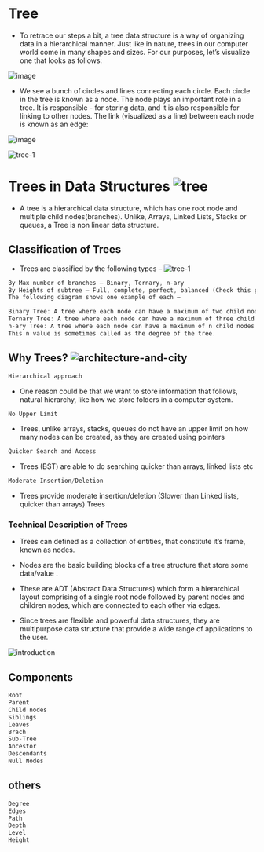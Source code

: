 # Tree

- To retrace our steps a bit, a tree data structure is a way of organizing data in a hierarchical manner. Just like in nature, trees in our computer world come in 
 many shapes and sizes. For our purposes, let’s visualize one that looks as follows:

![image](https://github.com/user-attachments/assets/a8b1207d-c663-4e72-887c-402a6fd0a99c)


- We see a bunch of circles and lines connecting each circle. Each circle in the tree is known as a node. The node plays an important role in a tree. It is 
 responsible - for storing data, and it is also responsible for linking to other nodes. The link (visualized as a line) between each node is known as an edge:

![image](https://github.com/user-attachments/assets/37747cea-6871-40d6-91a7-cb535a2c20a6)


![tree-1](https://github.com/user-attachments/assets/cd422347-6d1c-4ec7-96bf-f902f62fbd85)

# Trees in Data Structures     ![tree](https://github.com/user-attachments/assets/d0a72a05-e5bf-42ed-aae6-5bb0708268d9)

- A tree is a hierarchical data structure, which has one root node and multiple child nodes(branches). Unlike, Arrays, Linked Lists, Stacks or queues, a Tree is non 
  linear data structure.



## Classification of Trees
- Trees are classified by the following types – ![tree-1](https://github.com/user-attachments/assets/8bbf1b60-cf17-48dd-a61c-2288d0317c30)

```c
By Max number of branches – Binary, Ternary, n-ary
By Heights of subtree – Full, complete, perfect, balanced (Check this page)
The following diagram shows one example of each –

Binary Tree: A tree where each node can have a maximum of two child nodes
Ternary Tree: A tree where each node can have a maximum of three child nodes
n-ary Tree: A tree where each node can have a maximum of n child nodes
This n value is sometimes called as the degree of the tree.

```

## Why Trees?   ![architecture-and-city](https://github.com/user-attachments/assets/6fc0b239-ad32-40fd-a9b2-51a2d6f7d23d)

```c
Hierarchical approach
```
- One reason could be that we want to store information that follows, natural hierarchy, like how we store folders in a computer system.
```c
No Upper Limit
```
- Trees, unlike arrays, stacks, queues do not have an upper limit on how many nodes can be created, as they are created using pointers
```c
Quicker Search and Access
```
- Trees (BST) are able to do searching quicker than arrays, linked lists etc
```c
Moderate Insertion/Deletion
```
- Trees provide moderate insertion/deletion (Slower than Linked lists, quicker than arrays)
 Trees

### Technical Description of Trees  

- Trees can defined as a collection of  entities, that constitute it’s frame, known as nodes.
- Nodes are the basic building blocks of a tree structure that store some data/value .
- These are  ADT (Abstract Data Structures) which form a hierarchical layout comprising of a single root node followed by parent nodes and children nodes, which 
 are connected to each other via edges.

- Since trees are flexible and powerful data structures, they are multipurpose data structure that provide a wide range of applications to the user.

![introduction](https://github.com/user-attachments/assets/dcb9501b-6494-4cfe-9aa5-ab8f17027386)


## Components
```c
Root
Parent
Child nodes
Siblings
Leaves
Brach
Sub-Tree
Ancestor
Descendants
Null Nodes
```
## others
```c
Degree
Edges
Path
Depth
Level
Height
```
